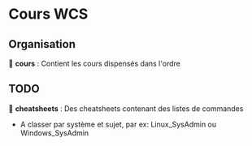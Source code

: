 # Cours WCS

## Organisation

📁 **cours** : Contient les cours dispensés dans l'ordre

## TODO

📁 **cheatsheets** : Des cheatsheets contenant des listes de commandes
  * A classer par système et sujet, par ex: Linux_SysAdmin ou Windows_SysAdmin
